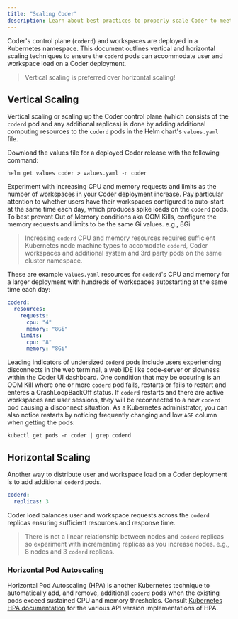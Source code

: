 ```yaml
---
title: "Scaling Coder"
description: Learn about best practices to properly scale Coder to meet developer and workspace needs.
---
```


Coder's control plane (`coderd`) and workspaces are deployed in a Kubernetes
namespace. This document outlines vertical and horizontal scaling techniques to
ensure the `coderd` pods can accommodate user and workspace load on a Coder
deployment. 

> Vertical scaling is preferred over horizontal scaling!

## Vertical Scaling

Vertical scaling or scaling up the Coder control plane (which consists of the
`coderd` pod and any additional replicas) is done by adding additional computing
resources to the `coderd` pods in the Helm chart's `values.yaml` file.

Download the values file for a deployed Coder release with the following
command:

```console
helm get values coder > values.yaml -n coder
```

Experiment with increasing CPU and memory requests and limits as the number of
workspaces in your Coder deployment increase. Pay particular attention to
whether users have their workspaces configured to auto-start at the same time
each day, which produces spike loads on the `coderd` pods. To best prevent Out
of Memory conditions aka OOM Kills, configure the memory requests and limits to
be the same Gi values. e.g., 8Gi

> Increasing `coderd` CPU and memory resources requires sufficient Kubernetes
> node machine types to accomodate `coderd`, Coder workspaces and additional
> system and 3rd party pods on the same cluster namespace.

These are example `values.yaml` resources for `coderd`'s CPU and memory for a
larger deployment with hundreds of workspaces autostarting at the same time each
day:

```yaml
coderd:
  resources:
    requests:
      cpu: "4"
      memory: "8Gi"
    limits:
      cpu: "8"
      memory: "8Gi"
```

Leading indicators of undersized `coderd` pods include users experiencing
disconnects in the web terminal, a web IDE like code-server or slowness within
the Coder UI dashboard. One condition that may be occuring is an OOM Kill where
one or more `coderd` pod fails, restarts or fails to restart and enteres a
CrashLoopBackOff status. If `coderd` restarts and there are active workspaces
and user sessions, they will be reconnected to a new `coderd` pod causing a
disconnect situation. As a Kubernetes administrator, you can also notice
restarts by noticing frequently changing and low `AGE` column when getting the
pods:

```console
kubectl get pods -n coder | grep coderd
```

## Horizontal Scaling

Another way to distribute user and workspace load on a Coder deployment is to add additional `coderd` pods.

```yaml
coderd:
  replicas: 3
```

Coder load balances user and workspace requests across the `coderd` replicas ensuring sufficient resources and response time.

> There is not a linear relationship between nodes and `coderd` replicas so experiment with incrementing replicas as you increase nodes. e.g., 8 nodes and 3 `coderd` replicas.

### Horizontal Pod Autoscaling

Horizontal Pod Autoscaling (HPA) is another Kubernetes technique to
automatically add, and remove, additional `coderd` pods when the existing pods
exceed sustained CPU and memory thresholds. Consult [Kubernetes HPA
documentation](https://kubernetes.io/docs/tasks/run-application/horizontal-pod-autoscale/)
for the various API version implementations of HPA.
